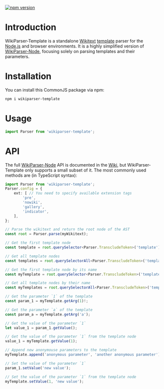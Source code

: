 [![npm version](https://badge.fury.io/js/wikiparser-template.svg)](https://www.npmjs.com/package/wikiparser-template)

# Introduction

WikiParser-Template is a standalone [Wikitext](https://www.mediawiki.org/wiki/Wikitext) [template](https://www.mediawiki.org/wiki/Help:Templates) parser for the [Node.js](https://nodejs.org/) and browser environments. It is a highly simplified version of [WikiParser-Node](https://www.npmjs.com/package/wikiparser-node), focusing solely on parsing templates and their parameters.

# Installation

You can install this CommonJS package via npm:

```sh
npm i wikiparser-template
```

# Usage

```js
import Parser from 'wikiparser-template';
```

# API

The full [WikiParser-Node](https://www.npmjs.com/package/wikiparser-node) API is documented in the [Wiki](https://github.com/bhsd-harry/wikiparser-node/wiki/Home-%28EN%29), but WikiParser-Template only supports a small subset of it. The most commonly used methods are (in TypeScript syntax):

```ts
import Parser from 'wikiparser-template';
Parser.config = {
	ext: [ // You need to specify available extension tags
		'pre',
		'nowiki',
		'gallery',
		'indicator',
	],
};

// Parse the wikitext and return the root node of the AST
const root = Parser.parse(myWikitext);

// Get the first template node
const template = root.querySelector<Parser.TranscludeToken>('template');

// Get all template nodes
const templates = root.querySelectorAll<Parser.TranscludeToken>('template');

// Get the first template node by its name
const myTemplate = root.querySelector<Parser.TranscludeToken>('template#Template:My_Template')!;

// Get all template nodes by their name
const myTemplates = root.querySelectorAll<Parser.TranscludeToken>('template#Template:My_Template');

// Get the parameter `1` of the template
const param_1 = myTemplate.getArg(1)!;

// Get the parameter `a` of the template
const param_a = myTemplate.getArg('a');

// Get the value of the parameter `1`
let value_1 = param_1.getValue();

// Get the value of the parameter `1` from the template node
value_1 = myTemplate.getValue(1);

// Append new anonymouse parameters to the template
myTemplate.append('anonymous parameter', 'another anonymous parameter');

// Set the value of the parameter `1`
param_1.setValue('new value');

// Set the value of the parameter `1` from the template node
myTemplate.setValue(1, 'new value');
```

